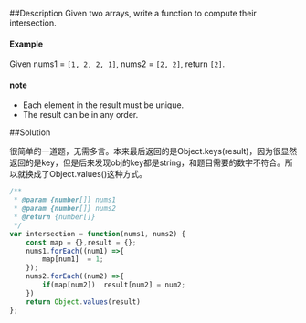 
##Description
Given two arrays, write a function to compute their intersection.

#### Example
Given nums1 = `[1, 2, 2, 1]`, nums2 = `[2, 2]`, return `[2]`.

#### note
- Each element in the result must be unique.
- The result can be in any order.


##Solution

很简单的一道题，无需多言。本来最后返回的是Object.keys(result)，因为很显然返回的是key，但是后来发现obj的key都是string，和题目需要的数字不符合。所以就换成了Object.values()这种方式。



```js
/**
 * @param {number[]} nums1
 * @param {number[]} nums2
 * @return {number[]}
 */
var intersection = function(nums1, nums2) {
    const map = {},result = {};
    nums1.forEach((num1) =>{
        map[num1]  = 1;
    });
    nums2.forEach((num2) =>{
        if(map[num2])  result[num2] = num2;
    })
    return Object.values(result)
};
```
